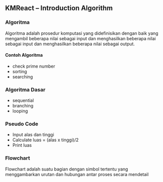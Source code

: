 ## KMReact – Introduction Algorithm

### Algoritma
Algoritma adalah prosedur komputasi yang didefinisikan dengan baik yang mengambil beberapa nilai sebagai input dan menghasilkan beberapa nilai sebagai input dan menghasilkan beberapa nilai sebagai output.
#### Contoh Algoritma
- check prime number
- sorting
- searching
### Algoritma Dasar
- sequential
- branching
- looping
### Pseudo Code
- Input alas dan tinggi
- Calculate luas = (alas x tinggi)/2
- Print luas
### Flowchart
Flowchart adalah suatu bagian dengan simbol tertentu yang menggambarkan urutan dan hubungan antar proses secara mendetail